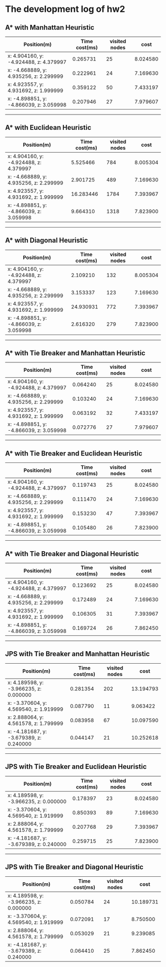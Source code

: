 # The development log of hw2

## A* with Manhattan Heuristic

Position(m) | Time cost(ms) |  visited nodes | cost
-|-|-|-
x: 4.904160, y: -4.924488, z: 4.379997 | 0.265731 | 25 | 8.024580 |
x: -4.668889, y: 4.935256, z: 2.299999 | 0.222961 | 24 | 7.169630 |
x: 4.923557, y: 4.931692, z: 1.999999 | 0.359122 | 50 | 7.433197 |
x: -4.898851, y: -4.866039, z: 3.059998 | 0.207946 | 27 | 7.979607 |

---

## A* with Euclidean Heuristic

Position(m) | Time cost(ms) |  visited nodes | cost
-|-|-|-
x: 4.904160, y: -4.924488, z: 4.379997 | 5.525466 | 784 | 8.005304 |
x: -4.668889, y: 4.935256, z: 2.299999 | 2.901725 | 489 | 7.169630 |
x: 4.923557, y: 4.931692, z: 1.999999 | 16.283446 | 1784 | 7.393967 |
x: -4.898851, y: -4.866039, z: 3.059998 | 9.664310 | 1318 | 7.823900 |

---

## A* with Diagonal Heuristic

Position(m) | Time cost(ms) |  visited nodes | cost
-|-|-|-
x: 4.904160, y: -4.924488, z: 4.379997 | 2.109210 | 132 | 8.005304 |
x: -4.668889, y: 4.935256, z: 2.299999 | 3.153337 | 123 | 7.169630 |
x: 4.923557, y: 4.931692, z: 1.999999 | 24.930931 | 772 | 7.393967 |
x: -4.898851, y: -4.866039, z: 3.059998 | 2.616320 | 279 | 7.823900 |

---

## A* with Tie Breaker and Manhattan Heuristic

Position(m) | Time cost(ms) |  visited nodes | cost
-|-|-|-
x: 4.904160, y: -4.924488, z: 4.379997 | 0.064240 | 25 | 8.024580 |
x: -4.668889, y: 4.935256, z: 2.299999 | 0.103240 | 24 | 7.169630 |
x: 4.923557, y: 4.931692, z: 1.999999 | 0.063192 | 32 | 7.433197 |
x: -4.898851, y: -4.866039, z: 3.059998 | 0.072776 | 27 | 7.979607 |

---

## A* with Tie Breaker and Euclidean Heuristic

Position(m) | Time cost(ms) |  visited nodes | cost
-|-|-|-
x: 4.904160, y: -4.924488, z: 4.379997 | 0.119743 | 25 | 8.024580 |
x: -4.668889, y: 4.935256, z: 2.299999 | 0.111470 | 24 | 7.169630 |
x: 4.923557, y: 4.931692, z: 1.999999 | 0.153230 | 47 | 7.393967 |
x: -4.898851, y: -4.866039, z: 3.059998 | 0.105480 | 26 | 7.823900 |
 
---

## A* with Tie Breaker and Diagonal Heuristic

Position(m) | Time cost(ms) |  visited nodes | cost
-|-|-|-
x: 4.904160, y: -4.924488, z: 4.379997 | 0.123692 | 25 |8.024580 |
x: -4.668889, y: 4.935256, z: 2.299999 | 0.172489 | 24 | 7.169630 |
x: 4.923557, y: 4.931692, z: 1.999999 | 0.106305 | 31 | 7.393967 |
x: -4.898851, y: -4.866039, z: 3.059998 | 0.169724 | 26 | 7.862450 |

---

## JPS with Tie Breaker and Manhattan Heuristic

Position(m) | Time cost(ms) |  visited nodes | cost
-|-|-|-
x: 4.189598, y: -3.966235, z: 0.000000 | 0.281354 | 202 | 13.194793 |
x: -3.370604, y: 4.569540, z: 1.919999 | 0.087790 | 11 | 9.063422 |
x: 2.888064, y: 4.561578, z: 1.799999 | 0.083958 | 67 | 10.097590 |
x: -4.181687, y: -3.679389, z: 0.240000 | 0.044147 | 21 | 10.252618 |

---

## JPS with Tie Breaker and Euclidean Heuristic

Position(m) | Time cost(ms) |  visited nodes | cost
-|-|-|-
x: 4.189598, y: -3.966235, z: 0.000000 | 0.178397 | 23 | 8.024580 |
x: -3.370604, y: 4.569540, z: 1.919999 | 0.850393 | 89 | 7.169630 |
x: 2.888064, y: 4.561578, z: 1.799999 | 0.207768 | 29 | 7.393967 |
x: -4.181687, y: -3.679389, z: 0.240000 | 0.259715 | 25 | 7.823900 |

---

## JPS with Tie Breaker and Diagonal Heuristic

Position(m) | Time cost(ms) |  visited nodes | cost
-|-|-|-
x: 4.189598, y: -3.966235, z: 0.000000 | 0.050784 | 24 | 10.189731 |
x: -3.370604, y: 4.569540, z: 1.919999 | 0.072091 | 17 | 8.750500 |
x: 2.888064, y: 4.561578, z: 1.799999 | 0.053029 | 21 | 9.239085 |
x: -4.181687, y: -3.679389, z: 0.240000 | 0.064410 | 25 | 7.862450 |

